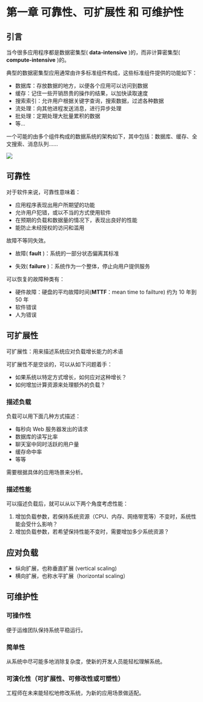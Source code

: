 # 第一章 可靠性、可扩展性 和 可维护性

## 引言

当今很多应用程序都是数据密集型( **data-intensive** )的，而非计算密集型( **compute-intensive** )的。

典型的数据密集型应用通常由许多标准组件构成，这些标准组件提供的功能如下：

- 数据库：存放数据的地方，以便各个应用可以访问到数据
- 缓存：记住一些开销昂贵的操作的结果，以加快读取速度
- 搜索索引：允许用户根据关键字查询，搜索数据，过滤各种数据
- 流处理：向其他进程发送消息，进行异步处理
- 批处理：定期处理大批量累积的数据
- 等...

一个可能的由多个组件构成的数据系统的架构如下，其中包括：数据库、缓存、全文搜索、消息队列......

![](/Users/xiang/Desktop/ddia-notes/notes/img/fig1-1.png)



## 可靠性

对于软件来说，可靠性意味着：

- 应用程序表现出用户所期望的功能
- 允许用户犯错，或以不当的方式使用软件
- 在预期的负载和数据量的情况下，表现出良好的性能
- 能防止未经授权的访问和滥用



故障不等同失效。

- 故障( **fault** )：系统的一部分状态偏离其标准

- 失效( **failure** )：系统作为一个整体，停止向用户提供服务



可以恢复的故障种类有：

- 硬件故障：硬盘的平均故障时间(**MTTF**：mean time to failture) 约为 10 年到 50 年
- 软件错误
- 人为错误



## 可扩展性

可扩展性：用来描述系统应对负载增长能力的术语

可扩展性不是空谈的，可以从如下问题着手：

- 如果系统以特定方式增长，如何应对这种增长？
- 如何增加计算资源来处理额外的负载？



### 描述负载

负载可以用下面几种方式描述：

-  每秒向 Web 服务器发出的请求
- 数据库的读写比率
- 聊天室中同时活跃的用户量
- 缓存命中率
- 等等

需要根据具体的应用场景来分析。



### 描述性能

可以描述负载后，就可以从以下两个角度考虑性能：

1. 增加负载参数，若保持系统资源（CPU、内存、网络带宽等）不变时，系统性能会受什么影响？
2. 增加负载参数，若希望保持性能不变时，需要增加多少系统资源？



## 应对负载

- 纵向扩展，也称垂直扩展 (vertical scaling)
- 横向扩展，也称水平扩展（horizontal scaling）



## 可维护性

### 可操作性

便于运维团队保持系统平稳运行。



### 简单性

从系统中尽可能多地消除复杂度，使新的开发人员能轻松理解系统。



### 可演化性（可扩展性、可修改性或可塑性）

工程师在未来能轻松地修改系统，为新的应用场景做适配。